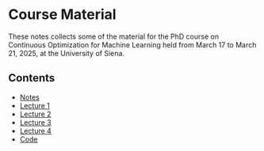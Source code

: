 # Course Material

These notes collects some of the material for the PhD course on Continuous
Optimization for Machine Learning held from March 17 to March 21, 2025, at
the University of Siena.

## Contents
- [Notes](notes.pdf)
- [Lecture 1](lecture1.pdf)
- [Lecture 2](lecture2.pdf)
- [Lecture 3](lecture3.pdf)
- [Lecture 4](lecture4.pdf)
- [Code](code/)